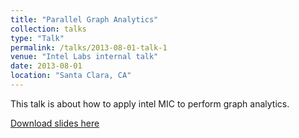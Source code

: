 ```yaml
---
title: "Parallel Graph Analytics"
collection: talks
type: "Talk"
permalink: /talks/2013-08-01-talk-1
venue: "Intel Labs internal talk"
date: 2013-08-01
location: "Santa Clara, CA"
---
```


This talk is about how to apply intel MIC to perform graph analytics.

[Download slides here](http://stplaydog.github.io/files/intern_presentation.ppt)
